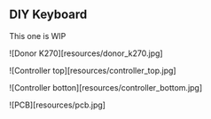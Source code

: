 ## DIY Keyboard

This one is WIP

![Donor K270][resources/donor_k270.jpg]

![Controller top][resources/controller_top.jpg]

![Controller botton][resources/controller_bottom.jpg]

![PCB][resources/pcb.jpg]